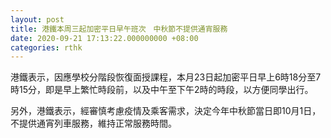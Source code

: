 ```yaml
---
layout: post
title: 港鐵本周三起加密平日早午班次　中秋節不提供通宵服務
date: 2020-09-21 17:13:22.000000000 +08:00
categories: rthk
---
```


港鐵表示，因應學校分階段恢復面授課程，本月23日起加密平日早上6時18分至7時15分，即是早上繁忙時段前，以及中午至下午2時的時段，以方便同學出行。

另外，港鐵表示，經審慎考慮疫情及乘客需求，決定今年中秋節當日即10月1日，不提供通宵列車服務，維持正常服務時間。
